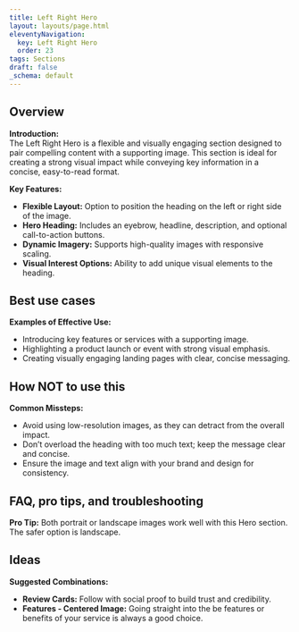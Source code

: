 ```yaml
---
title: Left Right Hero
layout: layouts/page.html
eleventyNavigation:
  key: Left Right Hero
  order: 23
tags: Sections
draft: false
_schema: default
---
```

## Overview
**Introduction:**  
The Left Right Hero is a flexible and visually engaging section designed to pair compelling content with a supporting image. This section is ideal for creating a strong visual impact while conveying key information in a concise, easy-to-read format.

**Key Features:**  
- **Flexible Layout:** Option to position the heading on the left or right side of the image.
- **Hero Heading:** Includes an eyebrow, headline, description, and optional call-to-action buttons.
- **Dynamic Imagery:** Supports high-quality images with responsive scaling.
- **Visual Interest Options:** Ability to add unique visual elements to the heading.

## Best use cases
**Examples of Effective Use:**  
- Introducing key features or services with a supporting image.
- Highlighting a product launch or event with strong visual emphasis.
- Creating visually engaging landing pages with clear, concise messaging.

## How **NOT** to use this
**Common Missteps:**  
- Avoid using low-resolution images, as they can detract from the overall impact.
- Don’t overload the heading with too much text; keep the message clear and concise.
- Ensure the image and text align with your brand and design for consistency.

## FAQ, pro tips, and troubleshooting
**Pro Tip:** Both portrait or landscape images work well with this Hero section. The safer option is landscape.

## Ideas
**Suggested Combinations:**  
- **Review Cards:** Follow with social proof to build trust and credibility.
- **Features - Centered Image:** Going straight into the be features or benefits of your service is always a good choice.
